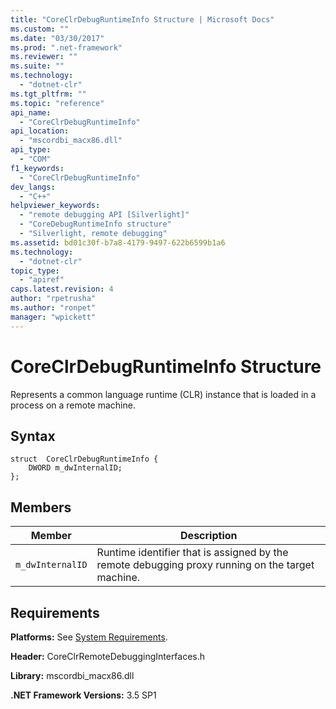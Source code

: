 ```yaml
---
title: "CoreClrDebugRuntimeInfo Structure | Microsoft Docs"
ms.custom: ""
ms.date: "03/30/2017"
ms.prod: ".net-framework"
ms.reviewer: ""
ms.suite: ""
ms.technology: 
  - "dotnet-clr"
ms.tgt_pltfrm: ""
ms.topic: "reference"
api_name: 
  - "CoreClrDebugRuntimeInfo"
api_location: 
  - "mscordbi_macx86.dll"
api_type: 
  - "COM"
f1_keywords: 
  - "CoreClrDebugRuntimeInfo"
dev_langs: 
  - "C++"
helpviewer_keywords: 
  - "remote debugging API [Silverlight]"
  - "CoreDebugRuntimeInfo structure"
  - "Silverlight, remote debugging"
ms.assetid: bd01c30f-b7a8-4179-9497-622b6599b1a6
ms.technology: 
  - "dotnet-clr"
topic_type: 
  - "apiref"
caps.latest.revision: 4
author: "rpetrusha"
ms.author: "ronpet"
manager: "wpickett"
---
```

# CoreClrDebugRuntimeInfo Structure
Represents a common language runtime (CLR) instance that is loaded in a process on a remote machine.  
  
## Syntax  
  
```  
struct  CoreClrDebugRuntimeInfo {  
    DWORD m_dwInternalID;  
};  
```  
  
## Members  
  
|Member|Description|  
|------------|-----------------|  
|`m_dwInternalID`|Runtime identifier that is assigned by the remote debugging proxy running on the target machine.|  
  
## Requirements  
 **Platforms:** See [System Requirements](../../../../docs/framework/get-started/system-requirements.md).  
  
 **Header:** CoreClrRemoteDebuggingInterfaces.h  
  
 **Library:** mscordbi_macx86.dll  
  
 **.NET Framework Versions:** 3.5 SP1